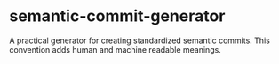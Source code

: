 # semantic-commit-generator
A practical generator for creating standardized semantic commits. This convention adds human and machine readable meanings.
